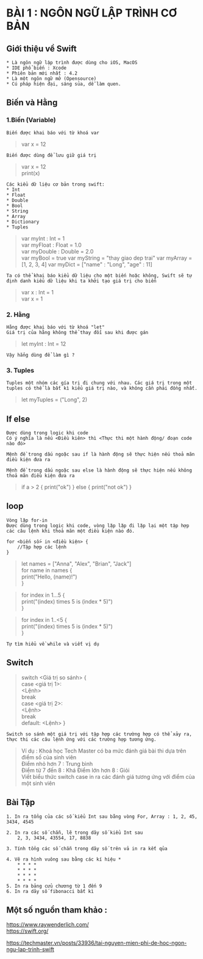 # **BÀI 1 : NGÔN NGỮ LẬP TRÌNH CƠ BẢN**

## **Giới thiệu về Swift**

    * Là ngôn ngữ lập trình được dùng cho iOS, MacOS
    * IDE phổ biến : Xcode
    * Phiên bản mới nhất : 4.2
    * Là một ngôn ngữ mở (Opensource)
    * Cú pháp hiện đại, sáng sủa, dễ làm quen.

## **Biến và Hằng**

### **1.Biến (Variable)**
 
    Biến được khai báo với từ khoá var

> var x = 12

    Biến được dùng để lưu giữ giá trị 
> var x = 12  
> print(x)

    Các kiểu dữ liệu cơ bản trong swift: 
    * Int 
    * Float
    * Double
    * Bool
    * String
    * Array
    * Dictionary
    * Tuples
  
> var myInt : Int = 1  
> var myFloat : Float = 1.0  
> var myDouble : Double  = 2.0  
> var myBool = true
> var myString = "thay giao dep trai"
> var myArray = [1, 2, 3, 4]
> var myDict = ["name" : "Long", "age" : 11]

    Ta có thể khai báo kiểu dữ liệu cho một biến hoặc không, Swift sẽ tự định danh kiểu dữ liệu khi ta khởi tạo giá trị cho biến

> var x : Int = 1  
> var x = 1

### **2. Hằng**
    Hằng được khai báo với từ khoá "let"
    Giá trị của hằng không thể thay đổi sau khi được gán

> let myInt : Int = 12

    Vậy hẳng dùng để làm gì ?

### **3. Tuples**

    Tuples một nhóm các gía trị đi chung với nhau. Các giá trị trong một tuples có thể là bất kì kiểu giá trị nào, và không cần phải đồng nhất.

> let myTuples = ("Long", 2)
    

## **If else**

    Được dùng trong logic khi code
    Có ý nghĩa là nếu <Điều kiên> thì <Thực thi một hành động/ đoạn code nào đó>

    Mệnh đề trong dấu ngoặc sau if là hành động sẽ thực hiện nếu thoả mãn điều kiện đưa ra

    Mệnh đề trong dấu ngoặc sau else là hành động sẽ thực hiện nếu không thoả mãn điều kiện đưa ra

> if a > 2 {
>   print("ok")
> } else {
>   print("not ok")
> }

## **loop** 

    Vòng lặp for-in
    Được dùng trong logic khi code, vòng lặp lặp đi lặp lại một tập hợp các câu lệnh khi thoả mãn một điều kiện nào đó.

    for <biến số> in <điều kiện> {
        //Tập hợp các lệnh
    }

> let names = ["Anna", "Alex", "Brian", "Jack"]  
>for name in names {  
>    print("Hello, \(name)!")  
>}

> for index in 1...5 {  
    print("\(index) times 5 is \(index * 5)")  
}

> for index in 1..<5 {  
    print("\(index) times 5 is \(index * 5)")  
}

    Tự tìm hiểu về while và viết vị dụ
    

## **Switch**

>switch <Giá trị so sánh> {  
case <giá trị 1>:  
    <Lệnh>  
    break  
case <giá trị 2>:  
   <Lệnh>  
    break   
default: 
    <Lệnh> 
}

    Switch so sánh một giá trị với tập hợp các trường hợp có thể xảy ra, thực thi các câu lệnh ứng với các trường hợp tương ứng.

> Ví dụ :
> Khoá học Tech Master có ba mức đánh giá bài thi dựa trên điểm số của sinh viên  
> Điểm nhỏ hơn 7 : Trung bình  
> Điểm từ 7 đến 8 : Khá 
> Điểm lớn hơn 8 : Giỏi  
> Viết biểu thức switch case in ra các đánh giá tương ứng với điểm của một sinh viên


## **Bài Tập**

    1. In ra tổng của các số kiểu Int sau bằng vòng For, Array : 1, 2, 45, 3434, 4545

    2. In ra các số chẵn, lẽ trong dãy số kiểu Int sau 
        2, 3, 3434, 43554, 17, 8838

    3. Tính tổng các số chẵn trong dãy số trên vả in ra kết qủa

    4. Vẽ ra hình vuông sau bằng các kí hiệu *
        * * * *
        * * * *
        * * * *
        * * * *
    5. In ra bảng cửu chương từ 1 đến 9
    6. In ra dãy số fibonacci bất kì


## Một số nguồn tham khảo :

https://www.raywenderlich.com/  
https://swift.org/

https://techmaster.vn/posts/33936/tai-nguyen-mien-phi-de-hoc-ngon-ngu-lap-trinh-swift